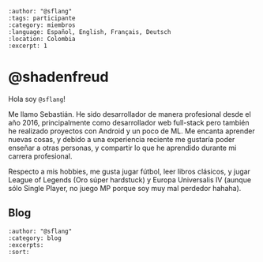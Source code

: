 
```{post} 2023-08-10
:author: "@sflang"
:tags: participante
:category: miembros
:language: Español, English, Français, Deutsch
:location: Colombia
:excerpt: 1
```

# @shadenfreud

Hola soy `@sflang`!

Me llamo Sebastián. He sido desarrollador de manera profesional desde el año 2016, principalmente como desarrollador web full-stack pero también he realizado proyectos con Android y un poco de ML. Me encanta aprender nuevas cosas, y debido a una experiencia reciente me gustaría poder enseñar a otras personas, y compartir lo que he aprendido durante mi carrera profesional.

Respecto a mis hobbies, me gusta jugar fútbol, leer libros clásicos, y jugar League of Legends (Oro súper hardstuck) y Europa Universalis IV (aunque sólo Single Player, no juego MP porque soy muy mal perdedor hahaha).

## Blog

```{postlist}
:author: "@sflang"
:category: blog
:excerpts:
:sort:
```

